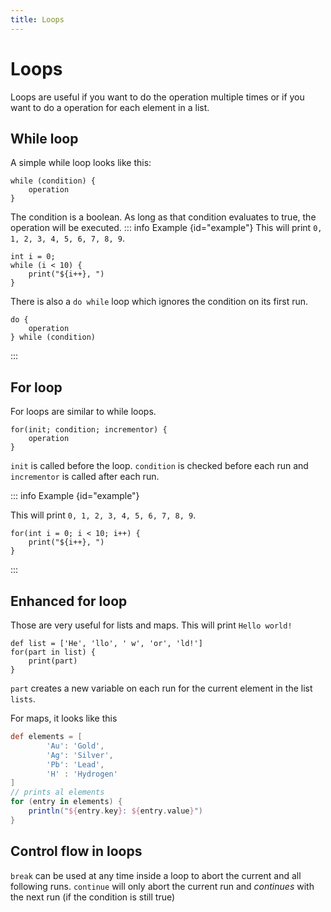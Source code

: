 ```yaml
---
title: Loops
---
```


# Loops

Loops are useful if you want to do the operation multiple times or if you want to do a operation for each element in a list.

## While loop

A simple while loop looks like this:

```groovy:no-line-numbers
while (condition) {
    operation
}
```

The condition is a boolean. As long as that condition evaluates to true, the operation will be executed.
::: info Example {id="example"}
This will print `0, 1, 2, 3, 4, 5, 6, 7, 8, 9`.

```groovy:no-line-numbers
int i = 0;
while (i < 10) {
    print("${i++}, ")
}
```

There is also a `do while` loop which ignores the condition on its first run.

```groovy:no-line-numbers
do {
    operation
} while (condition)
```

:::

## For loop

For loops are similar to while loops.

```groovy:no-line-numbers
for(init; condition; incrementor) {
    operation
}
```

`init` is called before the loop. `condition` is checked before each run and `incrementor` is called after each run.

::: info Example {id="example"}

This will print `0, 1, 2, 3, 4, 5, 6, 7, 8, 9`.
```groovy:no-line-numbers
for(int i = 0; i < 10; i++) {
    print("${i++}, ")
}
```

:::

## Enhanced for loop

Those are very useful for lists and maps.
This will print `Hello world!`

```groovy:no-line-numbers
def list = ['He', 'llo', ' w', 'or', 'ld!']
for(part in list) {
    print(part)
}
```

`part` creates a new variable on each run for the current element in the list `lists`.

For maps, it looks like this

```groovy
def elements = [
        'Au': 'Gold',
        'Ag': 'Silver',
        'Pb': 'Lead',
        'H' : 'Hydrogen'
]
// prints al elements
for (entry in elements) {
    println("${entry.key}: ${entry.value}")
}
```

## Control flow in loops

`break` can be used at any time inside a loop to abort the current and all following runs.
`continue` will only abort the current run and _continues_ with the next run (if the condition is still true)
